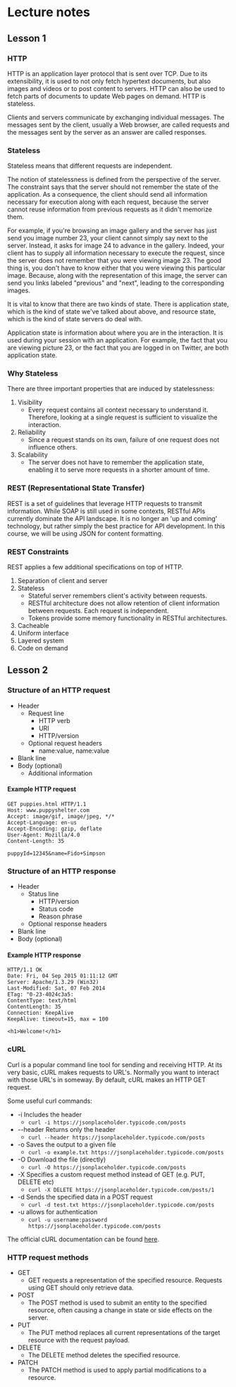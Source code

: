# Lecture notes

## Lesson 1

### HTTP

HTTP is an application layer protocol that is sent over TCP. Due to its extensibility, it is used to not only fetch hypertext documents, but also images and videos or to post content to servers. HTTP can also be used to fetch parts of documents to update Web pages on demand. HTTP is stateless.

Clients and servers communicate by exchanging individual messages. The messages sent by the client, usually a Web browser, are called requests and the messages sent by the server as an answer are called responses.

### Stateless

Stateless means that different requests are independent.

The notion of statelessness is defined from the perspective of the server. The constraint says that the server should not remember the state of the application. As a consequence, the client should send all information necessary for execution along with each request, because the server cannot reuse information from previous requests as it didn't memorize them.

For example, if you're browsing an image gallery and the server has just send you image number 23, your client cannot simply say next to the server. Instead, it asks for image 24 to advance in the gallery. Indeed, your client has to supply all information necessary to execute the request, since the server does not remember that you were viewing image 23. The good thing is, you don't have to know either that you were viewing this particular image. Because, along with the representation of this image, the server can send you links labeled "previous" and "next", leading to the corresponding images.

It is vital to know that there are two kinds of state. There is application state, which is the kind of state we've talked about above, and resource state, which is the kind of state servers do deal with.

Application state is information about where you are in the interaction. It is used during your session with an application. For example, the fact that you are viewing picture 23, or the fact that you are logged in on Twitter, are both application state.

### Why Stateless

There are three important properties that are induced by statelessness:

1. Visibility
    - Every request contains all context necessary to understand it. Therefore, looking at a single request is sufficient to visualize the interaction.
2. Reliability
    - Since a request stands on its own, failure of one request does not influence others.
3. Scalability
    - The server does not have to remember the application state, enabling it to serve more requests in a shorter amount of time.

### REST (Representational State Transfer)

REST is a set of guidelines that leverage HTTP requests to transmit information. While SOAP is still used in some contexts, RESTful APIs currently dominate the API landscape. It is no longer an 'up and coming' technology, but rather simply the best practice for API development. In this course, we will be using JSON for content formatting.

### REST Constraints

REST applies a few additional specifications on top of HTTP.

1. Separation of client and server
2. Stateless
    - Stateful server remembers client's activity between requests.
    - RESTful architecture does not allow retention of client information between requests. Each request is independent.
    - Tokens provide some memory functionality in RESTful architectures.
3. Cacheable
4. Uniform interface
5. Layered system
6. Code on demand

## Lesson 2

### Structure of an HTTP request

- Header
  - Request line
    - HTTP verb
    - URI
    - HTTP/version
  - Optional request headers
    - name:value, name:value
- Blank line
- Body (optional)
  - Additional information

#### Example HTTP request

```text
GET puppies.html HTTP/1.1
Host: www.puppyshelter.com
Accept: image/gif, image/jpeg, */*
Accept-Language: en-us
Accept-Encoding: gzip, deflate
User-Agent: Mozilla/4.0
Content-Length: 35

puppyId=12345&name=Fido+Simpson
```

### Structure of an HTTP response

- Header
  - Status line
    - HTTP/version
    - Status code
    - Reason phrase
  - Optional response headers
- Blank line
- Body (optional)

#### Example HTTP response

```text
HTTP/1.1 OK
Date: Fri, 04 Sep 2015 01:11:12 GMT
Server: Apache/1.3.29 (Win32)
Last-Modified: Sat, 07 Feb 2014
ETag: "0-23-4024c3a5:
ContentType: text/html
ContentLength: 35
Connection: KeepAlive
KeepAlive: timeout=15, max = 100

<h1>Welcome!</h1>
```

### cURL

Curl is a popular command line tool for sending and receiving HTTP. At its very basic, cURL makes requests to URL's. Normally you want to interact with those URL's in someway. By default, cURL makes an HTTP GET request.

Some useful curl commands:

- -i Includes the header
  - `curl -i https://jsonplaceholder.typicode.com/posts`
- --header Returns only the header
  - `curl --header https://jsonplaceholder.typicode.com/posts`
- -o Saves the output to a given file
  - `curl -o example.txt https://jsonplaceholder.typicode.com/posts`
- -O Download the file (directly)
  - `curl -O https://jsonplaceholder.typicode.com/posts`
- -X Specifies a custom request method instead of GET (e.g. PUT, DELETE etc)
  - `curl -X DELETE https://jsonplaceholder.typicode.com/posts/1`
- -d Sends the specified data in a POST request
  - `curl -d test.txt https://jsonplaceholder.typicode.com/posts`
- -u allows for authentication
  - `curl -u username:password https://jsonplaceholder.typicode.com/posts`

The official cURL documentation can be found [here](http://curl.haxx.se/docs/manpage.html).

### HTTP request methods

- GET
  - GET requests a representation of the specified resource. Requests using GET should only retrieve data.
- POST
  - The POST method is used to submit an entity to the specified resource, often causing a change in state or side effects on the server.
- PUT
  - The PUT method replaces all current representations of the target resource with the request payload.
- DELETE
  - The DELETE method deletes the specified resource.
- PATCH
  - The PATCH method is used to apply partial modifications to a resource.